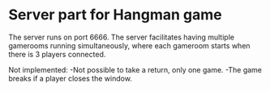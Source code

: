 # Server part for Hangman game

The server runs on port 6666. 
The server facilitates having multiple gamerooms running simultaneously, where each gameroom starts when there is 3 players connected.

Not implemented:
-Not possible to take a return, only one game.
-The game breaks if a player closes the window.


